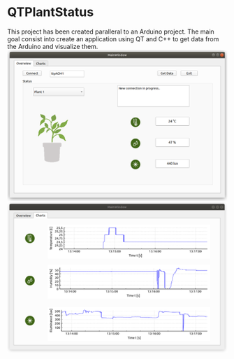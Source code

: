 # QTPlantStatus
This project has been created paralleral to an Arduino project. The main goal consist into create an application using QT and C++ to get data from the Arduino and visualize them. 
![alt text](plant_wykres1.png)
![alt text](plant_wykres2.png)
